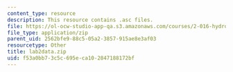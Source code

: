 ```yaml
---
content_type: resource
description: This resource contains .asc files.
file: https://ol-ocw-studio-app-qa.s3.amazonaws.com/courses/2-016-hydrodynamics-13-012-fall-2005/f53a0bb73c5c695eca102847188172bf_lab2data.zip
file_type: application/zip
parent_uid: 2562bfe9-88c5-05a2-3857-915ae8e3af03
resourcetype: Other
title: lab2data.zip
uid: f53a0bb7-3c5c-695e-ca10-2847188172bf
---
```

